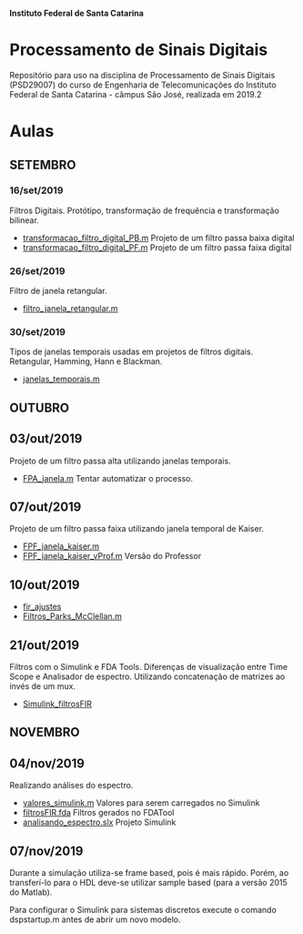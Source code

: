 **Instituto Federal de Santa Catarina**

# Processamento de Sinais Digitais 

Repositório para uso na disciplina de Processamento de Sinais Digitais (PSD29007) do curso de Engenharia de Telecomunicações do Instituto Federal de Santa Catarina - câmpus São José, realizada em 2019.2

# Aulas

## SETEMBRO

### 16/set/2019

Filtros Digitais. Protótipo, transformação de frequência e transformação bilinear.

- [transformacao_filtro_digital_PB.m](https://github.com/yanmartins/PSD29007/blob/master/transformacao_filtro_digital_PB.m)   Projeto de um filtro passa baixa digital
- [transformacao_filtro_digital_PF.m](https://github.com/yanmartins/PSD29007/blob/master/transformacao_filtro_digital_PF.m)   Projeto de um filtro passa faixa digital

### 26/set/2019

Filtro de janela retangular.

- [filtro_janela_retangular.m](https://github.com/yanmartins/PSD29007/blob/master/filtro_janela_retangular.m)

### 30/set/2019

Tipos de janelas temporais usadas em projetos de filtros digitais. Retangular, Hamming, Hann e Blackman.

- [janelas_temporais.m](https://github.com/yanmartins/PSD29007/blob/master/janelas_temporais.m)


## OUTUBRO

## 03/out/2019

Projeto de um filtro passa alta utilizando janelas temporais.

- [FPA_janela.m](https://github.com/yanmartins/PSD29007/blob/master/FPA_janela.m)	Tentar automatizar o processo.

## 07/out/2019

Projeto de um filtro passa faixa utilizando janela temporal de Kaiser.

- [FPF_janela_kaiser.m](https://github.com/yanmartins/PSD29007/blob/master/FPF_janela_kaiser.m)
- [FPF_janela_kaiser_vProf.m](https://github.com/yanmartins/PSD29007/blob/master/FPF_janela_kaiser_vProf.m)	Versão do Professor

## 10/out/2019

- [fir_ajustes](https://github.com/yanmartins/PSD29007/blob/master/fir_ajustes.m)
- [Filtros_Parks_McClellan.m](https://github.com/yanmartins/PSD29007/blob/master/Filtros_Parks_McClellan.m)

## 21/out/2019

Filtros com o Simulink e FDA Tools. Diferenças de visualização entre Time Scope e Analisador de espectro. Utilizando concatenação de matrizes ao invés de um mux.

- [Simulink_filtrosFIR](https://github.com/yanmartins/PSD29007/blob/master/Simulink_filtrosFIR)

## NOVEMBRO

## 04/nov/2019

Realizando análises do espectro.

- [valores_simulink.m](https://github.com/yanmartins/PSD29007/blob/master/valores_simulink)	Valores para serem carregados no Simulink
- [filtrosFIR.fda](https://github.com/yanmartins/PSD29007/blob/master/Simulink_filtrosFIR/filtrosFIR.fda)		Filtros gerados no FDATool
- [analisando_espectro.slx](https://github.com/yanmartins/PSD29007/blob/master/Simulink_filtrosFIR/analisando_espectro.slx)	Projeto Simulink

## 07/nov/2019

Durante a simulação utiliza-se frame based, pois é mais rápido. Porém, ao transferí-lo para o HDL deve-se utilizar sample based (para a versão 2015 do Matlab).

Para configurar o Simulink para sistemas discretos execute o comando dspstartup.m antes de abrir um novo modelo.
